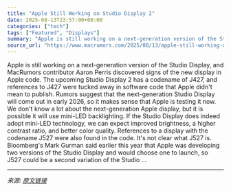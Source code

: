 ```yaml
---
title: "Apple Still Working on Studio Display 2"
date: 2025-08-13T23:57:00+08:00
categories: ["tech"]
tags: ["Featured", "Displays"]
summary: "Apple is still working on a next-generation version of the Studio Display, and MacRumors contributor Aaron Perris discovered signs of the new display in Apple code. The upcoming Studio Display 2 has a"
source_url: "https://www.macrumors.com/2025/08/13/apple-still-working-on-studio-display-2/"
---
```


Apple is still working on a next-generation version of the Studio Display, and MacRumors contributor Aaron Perris discovered signs of the new display in Apple code. The upcoming Studio Display 2 has a codename of J427, and references to J427 were tucked away in software code that Apple didn't mean to publish. Rumors suggest that the next-generation Studio Display will come out in early 2026, so it makes sense that Apple is testing it now. We don't know a lot about the next-generation Apple display, but it is possible it will use mini-LED backlighting. If the Studio Display does indeed adopt mini-LED technology, we can expect improved brightness, a higher contrast ratio, and better color quality. References to a display with the codename J527 were also found in the code. It's not clear what J527 is. Bloomberg's Mark Gurman said earlier this year that Apple was developing two versions of the Studio Display and would choose one to launch, so J527 could be a second variation of the Studio ...

---

*来源: [原文链接](https://www.macrumors.com/2025/08/13/apple-still-working-on-studio-display-2/)*
